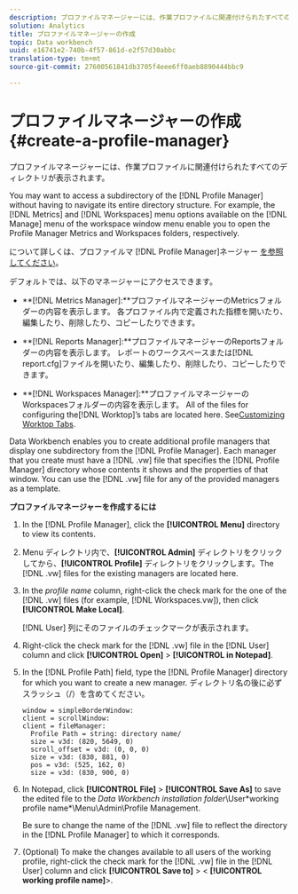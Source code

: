 ```yaml
---
description: プロファイルマネージャーには、作業プロファイルに関連付けられたすべてのディレクトリが表示されます。
solution: Analytics
title: プロファイルマネージャーの作成
topic: Data workbench
uuid: e16741e2-740b-4f57-861d-e2f57d30abbc
translation-type: tm+mt
source-git-commit: 27600561841db3705f4eee6ff0aeb8890444bbc9

---
```



# プロファイルマネージャーの作成{#create-a-profile-manager}

プロファイルマネージャーには、作業プロファイルに関連付けられたすべてのディレクトリが表示されます。

You may want to access a subdirectory of the [!DNL Profile Manager] without having to navigate its entire directory structure. For example, the [!DNL Metrics] and [!DNL Workspaces] menu options available on the [!DNL Manage] menu of the workspace window menu enable you to open the Profile Manager Metrics and Workspaces folders, respectively.

について詳しくは、プロファイルマ [!DNL Profile Manager]ネージャー [を参照してください](https://docs.adobe.com/content/help/en/data-workbench/using/client/ui-analysis-features/cstm-prof-files-mgrs/c-new-prof-mgrs.html)。

デフォルトでは、以下のマネージャーにアクセスできます。

* **[!DNL Metrics Manager]:**プロファイルマネージャーのMetricsフォルダーの内容を表示します。 各プロファイル内で定義された指標を開いたり、編集したり、削除したり、コピーしたりできます。
* **[!DNL Reports Manager]:**プロファイルマネージャーのReportsフォルダーの内容を表示します。 レポートのワークスペースまたは[!DNL report.cfg]ファイルを開いたり、編集したり、削除したり、コピーしたりできます。

* **[!DNL Workspaces Manager]:**プロファイルマネージャーのWorkspacesフォルダーの内容を表示します。 All of the files for configuring the[!DNL Worktop]’s tabs are located here. See[Customizing Worktop Tabs](../../../../home/c-get-started/c-intf-anlys-ftrs/c-cstm-wktp-tabs/c-cstm-wktp-tabs.md).

Data Workbench enables you to create additional profile managers that display one subdirectory from the [!DNL Profile Manager]. Each manager that you create must have a [!DNL .vw] file that specifies the [!DNL Profile Manager] directory whose contents it shows and the properties of that window. You can use the [!DNL .vw] file for any of the provided managers as a template.

**プロファイルマネージャーを作成するには**

1. In the [!DNL Profile Manager], click the **[!UICONTROL Menu]** directory to view its contents.
1. Menu ディレクトリ内で、**[!UICONTROL Admin]** ディレクトリをクリックしてから、**[!UICONTROL Profile]** ディレクトリをクリックします。The [!DNL .vw] files for the existing managers are located here.
1. In the *profile name* column, right-click the check mark for the one of the [!DNL .vw] files (for example, [!DNL Workspaces.vw]), then click **[!UICONTROL Make Local]**.

   [!DNL User] 列にそのファイルのチェックマークが表示されます。

1. Right-click the check mark for the [!DNL .vw] file in the [!DNL User] column and click **[!UICONTROL Open]** > **[!UICONTROL in Notepad]**.
1. In the [!DNL Profile Path] field, type the [!DNL Profile Manager] directory for which you want to create a new manager. ディレクトリ名の後に必ずスラッシュ（/）を含めてください。

   ```
   window = simpleBorderWindow:
   client = scrollWindow: 
   client = fileManager:
     Profile Path = string: directory name/
     size = v3d: (820, 5649, 0)
     scroll_offset = v3d: (0, 0, 0)
     size = v3d: (830, 881, 0)
     pos = v3d: (525, 162, 0)
     size = v3d: (830, 900, 0)
   ```

1. In Notepad, click **[!UICONTROL File]** > **[!UICONTROL Save As]** to save the edited file to the *Data Workbench installation folder*\User\*working profile name*\Menu\Admin\Profile Management.

   Be sure to change the name of the [!DNL .vw] file to reflect the directory in the [!DNL Profile Manager] to which it corresponds.

1. (Optional) To make the changes available to all users of the working profile, right-click the check mark for the [!DNL .vw] file in the [!DNL User] column and click **[!UICONTROL Save to]** > &lt; **[!UICONTROL working profile name]**>.

